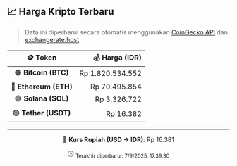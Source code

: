 

<!-- HARGA_KRIPTO -->
## 📈 Harga Kripto Terbaru

> Data ini diperbarui secara otomatis menggunakan [CoinGecko API](https://www.coingecko.com/) dan [exchangerate.host](https://exchangerate.host/)

<div align="center">

| 🪙 Token | 💰 Harga (IDR) |
|:------:|---------------:|
| 🟠 **Bitcoin (BTC)**   | Rp 1.820.534.552 |
| 🔵 **Ethereum (ETH)**  | Rp 70.495.854 |
| 🟣 **Solana (SOL)**    | Rp 3.326.722 |
| 🟢 **Tether (USDT)**   | Rp 16.382 |

---

💱 **Kurs Rupiah (USD → IDR)**: Rp 16.381

🕒 <sub>Terakhir diperbarui: 7/9/2025, 17.39.30</sub>

</div>
<!-- /HARGA_KRIPTO -->